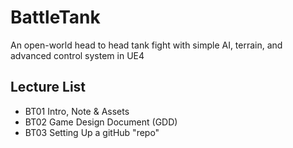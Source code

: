 # BattleTank
An open-world  head to head tank fight with simple AI, terrain, and advanced control system in UE4

## Lecture List
* BT01 Intro, Note & Assets
* BT02 Game Design Document (GDD)
* BT03 Setting Up a gitHub "repo"
